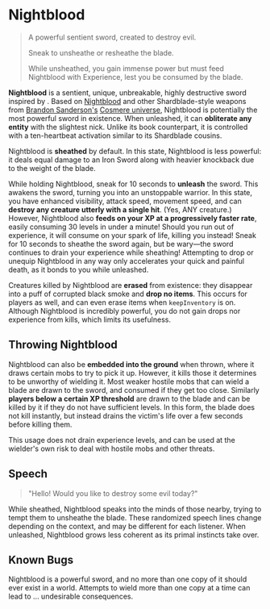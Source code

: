 # Nightblood

> A powerful sentient sword, created to destroy evil.
>
> Sneak to unsheathe or resheathe the blade.
>
> While unsheathed, you gain immense power but must feed Nightblood with Experience, lest you be consumed by the blade.

**Nightblood** is a sentient, unique, unbreakable, highly destructive sword inspired by . Based on [Nightblood](https://coppermind.net/wiki/Nightblood) and other Shardblade-style weapons from [Brandon Sanderson's](https://coppermind.net/wiki/Brandon_Sanderson) [Cosmere universe](https://coppermind.net/wiki/Cosmere), Nightblood is potentially the most powerful sword in existence. When unleashed, it can **obliterate any entity** with the slightest nick. Unlike its book counterpart, it is controlled with a ten-heartbeat activation similar to its Shardblade cousins.

Nightblood is **sheathed** by default. In this state, Nightblood is less powerful: it deals equal damage to an Iron Sword along with heavier knockback due to the weight of the blade.

While holding Nightblood, sneak for 10 seconds to **unleash** the sword. This awakens the sword, turning you into an unstoppable warrior. In this state, you have enhanced visibility, attack speed, movement speed, and can **destroy any creature utterly with a single hit**. (Yes, ANY creature.) However, Nightblood also **feeds on your XP at a progressively faster rate**, easily consuming 30 levels in under a minute! Should you run out of experience, it will consume on your spark of life, killing you instead! Sneak for 10 seconds to sheathe the sword again, but be wary—the sword continues to drain your experience while sheathing! Attempting to drop or unequip Nightblood in any way only accelerates your quick and painful death, as it bonds to you while unleashed.

Creatures killed by Nightblood are **erased** from existence: they disappear into a puff of corrupted black smoke and **drop no items**. This occurs for players as well, and can even erase items when `keepInventory` is on. Although Nightblood is incredibly powerful, you do not gain drops nor experience from kills, which limits its usefulness.

## Throwing Nightblood

Nightblood can also be **embedded into the ground** when thrown, where it draws certain mobs to try to pick it up. However, it kills those it determines to be unworthy of wielding it. Most weaker hostile mobs that can wield a blade are drawn to the sword, and consumed if they get too close. Similarly **players below a certain XP threshold** are drawn to the blade and can be killed by it if they do not have sufficient levels. In this form, the blade does not kill instantly, but instead drains the victim's life over a few seconds before killing them.

This usage does not drain experience levels, and can be used at the wielder's own risk to deal with hostile mobs and other threats.

## Speech

> "Hello! Would you like to destroy some evil today?"

While sheathed, Nightblood speaks into the minds of those nearby, trying to tempt them to unsheathe the blade. These randomized speech lines change depending on the context, and may be different for each listener. When unleashed, Nightblood grows less coherent as its primal instincts take over.

## Known Bugs

Nightblood is a powerful sword, and no more than one copy of it should ever exist in a world. Attempts to wield more than one copy at a time can lead to ... undesirable consequences.
